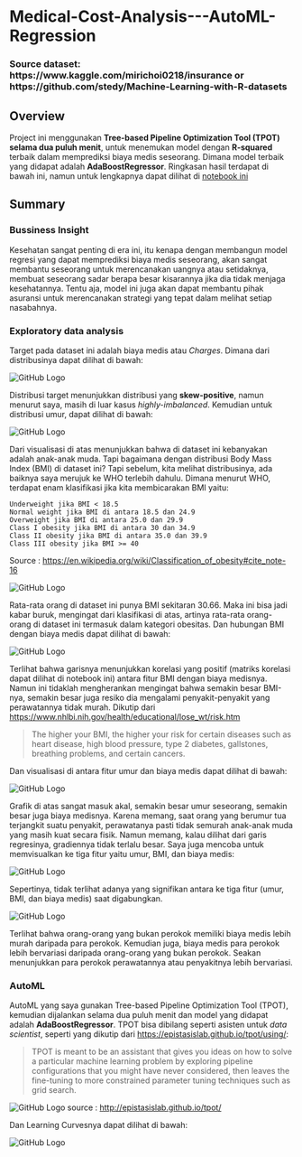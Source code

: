 # Medical-Cost-Analysis---AutoML-Regression

<h3> Source dataset: https://www.kaggle.com/mirichoi0218/insurance or https://github.com/stedy/Machine-Learning-with-R-datasets </h3>

## Overview

Project ini menggunakan <b>Tree-based Pipeline Optimization Tool (TPOT) selama dua puluh menit</b>, untuk menemukan model dengan <b>R-squared</b> terbaik dalam memprediksi biaya medis seseorang. Dimana model terbaik yang didapat adalah <b>AdaBoostRegressor</b>. Ringkasan hasil terdapat di bawah ini, namun untuk lengkapnya dapat dilihat di [notebook ini](https://github.com/Stev-create/Medical-Cost-Analysis---AutoML-Regression/edit/master/README.md) 

## Summary

### Bussiness Insight

Kesehatan sangat penting di era ini, itu kenapa dengan membangun model regresi yang dapat memprediksi biaya medis seseorang, akan sangat membantu seseorang untuk merencanakan uangnya atau setidaknya, membuat seseorang sadar berapa besar kisarannya jika dia tidak menjaga kesehatannya. Tentu aja, model ini juga akan dapat membantu pihak asuransi untuk merencanakan strategi yang tepat dalam melihat setiap nasabahnya. 

### Exploratory data analysis

Target pada dataset ini adalah biaya medis atau <i>Charges</i>. Dimana dari distribusinya dapat dilihat di bawah:

![GitHub Logo](/images/a.png)

Distribusi target menunjukkan distribusi yang <b>skew-positive</b>, namun menurut saya, masih di luar kasus <i>highly-imbalanced</i>. Kemudian untuk distribusi umur, dapat dilihat di bawah:

![GitHub Logo](/images/b.png)

Dari visualisasi di atas menunjukkan bahwa di dataset ini kebanyakan adalah anak-anak muda. Tapi bagaimana dengan distribusi Body Mass Index (BMI) di dataset ini? Tapi sebelum, kita melihat distribusinya, ada baiknya saya merujuk ke WHO terlebih dahulu. Dimana menurut WHO, terdapat enam klasifikasi jika kita membicarakan BMI yaitu:

    Underweight jika BMI < 18.5
    Normal weight jika BMI di antara 18.5 dan 24.9
    Overweight jika BMI di antara 25.0 dan 29.9
    Class I obesity jika BMI di antara 30 dan 34.9
    Class II obesity jika BMI di antara 35.0 dan 39.9
    Class III obesity jika BMI >= 40

Source : https://en.wikipedia.org/wiki/Classification_of_obesity#cite_note-16

![GitHub Logo](/images/c.png)

Rata-rata orang di dataset ini punya BMI sekitaran 30.66. Maka ini bisa jadi kabar buruk, mengingat dari klasifikasi di atas, artinya rata-rata orang-orang di dataset ini termasuk dalam kategori obesitas. Dan hubungan BMI dengan biaya medis dapat dilihat di bawah: 

![GitHub Logo](/images/d.png)

Terlihat bahwa garisnya menunjukkan korelasi yang positif (matriks korelasi dapat dilihat di notebook ini) antara fitur BMI dengan biaya medisnya. Namun ini tidaklah mengherankan mengingat bahwa semakin besar BMI-nya, semakin besar juga resiko dia mengalami penyakit-penyakit yang perawatannya tidak murah. Dikutip dari https://www.nhlbi.nih.gov/health/educational/lose_wt/risk.htm

> The higher your BMI, the higher your risk for certain diseases such as heart disease, high blood pressure, type 2 diabetes, gallstones, breathing problems, and certain cancers. 

Dan visualisasi di antara fitur umur dan biaya medis dapat dilihat di bawah:

![GitHub Logo](/images/e.png)

Grafik di atas sangat masuk akal, semakin besar umur seseorang, semakin besar juga biaya medisnya. Karena memang, saat orang yang berumur tua terjangkit suatu penyakit, perawatanya pasti tidak semurah anak-anak muda yang masih kuat secara fisik. Namun memang, kalau dilihat dari garis regresinya, gradiennya tidak terlalu besar. Saya juga mencoba untuk memvisualkan ke tiga fitur yaitu umur, BMI, dan biaya medis:

![GitHub Logo](/images/f.png)

Sepertinya, tidak terlihat adanya yang signifikan antara ke tiga fitur (umur, BMI, dan biaya medis) saat digabungkan. 

![GitHub Logo](/images/g.png)

Terlihat bahwa orang-orang yang bukan perokok memiliki biaya medis lebih murah daripada para perokok. Kemudian juga, biaya medis para perokok lebih bervariasi daripada orang-orang yang bukan perokok. Seakan menunjukkan para perokok perawatannya atau penyakitnya lebih bervariasi.

### AutoML

AutoML yang saya gunakan Tree-based Pipeline Optimization Tool (TPOT), kemudian dijalankan selama dua puluh menit dan model yang didapat adalah <b>AdaBoostRegressor</b>. TPOT bisa dibilang seperti asisten untuk <i>data scientist</i>, seperti yang dikutip dari https://epistasislab.github.io/tpot/using/:

> TPOT is meant to be an assistant that gives you ideas on how to solve a particular machine learning problem by exploring pipeline configurations that you might have never considered, then leaves the fine-tuning to more constrained parameter tuning techniques such as grid search.

![GitHub Logo](/images/8.png)
source : http://epistasislab.github.io/tpot/

Dan Learning Curvesnya dapat dilihat di bawah:

![GitHub Logo](/images/9.png)

